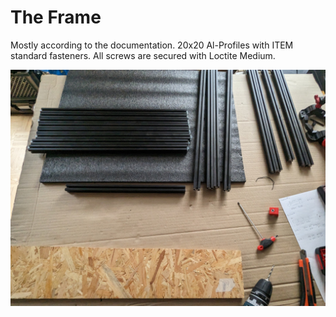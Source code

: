 
# The Frame

Mostly according to the documentation. 20x20 Al-Profiles with ITEM standard fasteners. All screws are secured with Loctite Medium.

![Frame parts](./imgs/frame1.jpg)
